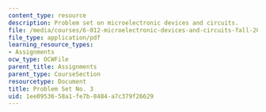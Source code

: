 ```yaml
---
content_type: resource
description: Problem set on microelectronic devices and circuits.
file: /media/courses/6-012-microelectronic-devices-and-circuits-fall-2009/1ee0953658a1fe7b8484a7c379f26629_MIT6_012F09_assn03.pdf
file_type: application/pdf
learning_resource_types:
- Assignments
ocw_type: OCWFile
parent_title: Assignments
parent_type: CourseSection
resourcetype: Document
title: Problem Set No. 3
uid: 1ee09536-58a1-fe7b-8484-a7c379f26629
---
```

